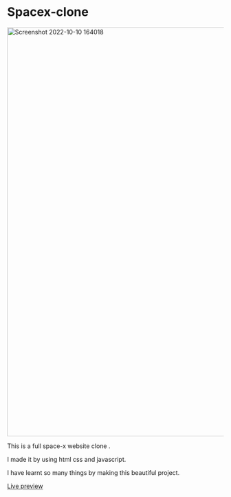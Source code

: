 # Spacex-clone
<img width="949" alt="Screenshot 2022-10-10 164018" src="https://user-images.githubusercontent.com/77205201/194853221-01ee8714-7af4-420b-92f7-b4d6e41d2da3.png">

This is a full space-x website clone .

I made it by using html css and javascript.

I have learnt so many things by making this beautiful project. 

<a href = "https://spacex-preview-28.netlify.app/">Live preview</a>
